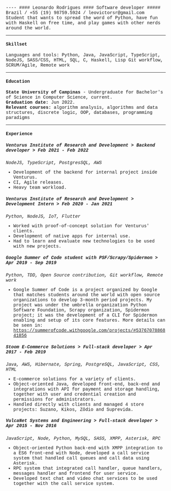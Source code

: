 <span style="font-family:Liberation Mono;">
----
#### Leonardo Rodrigues
#### Software developer
##### Brazil / +55 (19) 98759.5924 / leovictorsr@gmail.com  
Student that wants to spread the word of Python, have fun with Haskell on free time, and play games with other nerds around the world.

----
#### Skillset
Languages and tools: Python, Java, JavaScript, TypeScript, NodeJS, SASS/CSS, HTML, SQL, C, Haskell, Lisp
Git workflow, SCRUM/Agile, Remote work

----
#### Education
**State University of Campinas** - Undergraduate for Bachelor's of Science in Computer Science, current.  
**Graduation date:** Jun 2022.  
**Relevant courses:** algorithm analysis, algorithms and data structures, discrete logic, OOP, databases, programming paradigms

----
#### Experience
  
##### Venturus Institute of Research and Development > Backend developer > Feb 2021 - Feb 2022
*NodeJS, TypeScript, PostgresSQL, AWS*
- Development of the backend for internal project inside Venturus.
- CI, Agile releases.
- Heavy team workload.

##### Venturus Institute of Research and Development > Development Intern > Feb 2020 - Jan 2021
*Python, NodeJS, IoT, Flutter*
- Worked with proof-of-concept solution for Venturus' clients.
- Development of native apps for internal use.
- Had to learn and evaluate new technologies to be used with new projects.

##### Google Summer of Code student with PSF/Scrapy/Spidermon > Apr 2019 - Sep 2019
*Python, TDD, Open Source contribution, Git workflow, Remote work*
- Google Summer of Code is a project organized by Google that matches students around
the world with open source organizations to develop 3-month period projects.
My project was under the umbrella organization Python Software Foundation, Scrapy
organization, Spidermon project; it was the development of a CLI for Spidermon enabling
and setup of its core features. More details can be seen in:
https://summerofcode.withgoogle.com/projects/#5376707886841856

##### Stoom E-Commerce Solutions > Full-stack developer > Apr 2017 - Feb 2019
*Java, AWS, Hibernate, Spring, PostgreSQL, JavaScript, CSS, HTML*
- E-commerce solutions for a variety of clients.
- Object-oriented Java, developed front-end, back-end and integrations with API for payment and storage handling, together with user and credential creation and permissions for administrators.
- Handled directly with clients and managed 4 store projects: Suzano, Kikos, Zôdio and Suprevida.

##### VulcaNet Systems and Engineering > Full-stack developer > Apr 2015 - Nov 2016
*JavaScript, Node, Python, MySQL, SASS, XMPP, Asterisk, RPC*
- Object-oriented Python back-end with XMPP integration to a ES6 front-end with Node, developed a call service system that handled call queues and call data using Asterisk.
- RPC system that integrated call handler, queue handlers, messages handler and frontend for user service.
- Developed text chat and video chat services to be used together with the call service system.
</span>
